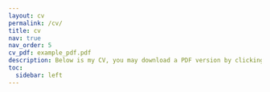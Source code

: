 ```yaml
---
layout: cv
permalink: /cv/
title: cv
nav: true
nav_order: 5
cv_pdf: example_pdf.pdf
description: Below is my CV, you may download a PDF version by clicking on the PDF button.
toc:
  sidebar: left
---
```


